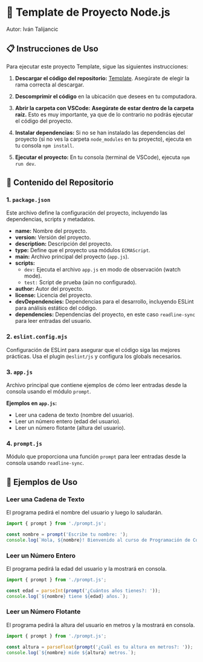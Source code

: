 # 🚀 Template de Proyecto Node.js
Autor: Iván Talijancic

## 📋 Instrucciones de Uso

Para ejecutar este proyecto Template, sigue las siguientes instrucciones:

1. **Descargar el código del repositorio:** [Template](https://github.com/italijancic/pc-2024-template). Asegúrate de elegir la rama correcta al descargar.

2. **Descomprimir el código** en la ubicación que desees en tu computadora.

3. **Abrir la carpeta con VSCode:** **Asegúrate de estar dentro de la carpeta raíz.** Esto es muy importante, ya que de lo contrario no podrás ejecutar el código del proyecto.

4. **Instalar dependencias:** Si no se han instalado las dependencias del proyecto (si no ves la carpeta `node_modules` en tu proyecto), ejecuta en tu consola `npm install`.

5. **Ejecutar el proyecto:** En tu consola (terminal de VSCode), ejecuta `npm run dev`.

## 📂 Contenido del Repositorio

### 1. `package.json`
Este archivo define la configuración del proyecto, incluyendo las dependencias, scripts y metadatos.

- **name:** Nombre del proyecto.
- **version:** Versión del proyecto.
- **description:** Descripción del proyecto.
- **type:** Define que el proyecto usa módulos `ECMAScript`.
- **main:** Archivo principal del proyecto (`app.js`).
- **scripts:**
  - `dev:` Ejecuta el archivo `app.js` en modo de observación (watch mode).
  - `test:` Script de prueba (aún no configurado).
- **author:** Autor del proyecto.
- **license:** Licencia del proyecto.
- **devDependencies:** Dependencias para el desarrollo, incluyendo ESLint para análisis estático del código.
- **dependencies:** Dependencias del proyecto, en este caso `readline-sync` para leer entradas del usuario.

### 2. `eslint.config.mjs`
Configuración de ESLint para asegurar que el código siga las mejores prácticas. Usa el plugin `@eslint/js` y configura los globals necesarios.

### 3. `app.js`
Archivo principal que contiene ejemplos de cómo leer entradas desde la consola usando el módulo `prompt`.

**Ejemplos en `app.js`:**
- Leer una cadena de texto (nombre del usuario).
- Leer un número entero (edad del usuario).
- Leer un número flotante (altura del usuario).

### 4. `prompt.js`
Módulo que proporciona una función `prompt` para leer entradas desde la consola usando `readline-sync`.

## 📝 Ejemplos de Uso

### Leer una Cadena de Texto
El programa pedirá el nombre del usuario y luego lo saludarán.

```javascript
import { prompt } from './prompt.js';

const nombre = prompt('Escribe tu nombre: ');
console.log(`Hola, ${nombre}! Bienvenido al curso de Programación de Computadoras 2024 | UTN - FRRQ`);
```

### Leer un Número Entero
El programa pedirá la edad del usuario y la mostrará en consola.

```javascript
import { prompt } from './prompt.js';

const edad = parseInt(prompt('¿Cuántos años tienes?: '));
console.log(`${nombre} tiene ${edad} años.`);
```

### Leer un Número Flotante
El programa pedirá la altura del usuario en metros y la mostrará en consola.

```javascript
import { prompt } from './prompt.js';

const altura = parseFloat(prompt('¿Cuál es tu altura en metros?: '));
console.log(`${nombre} mide ${altura} metros.`);
```

